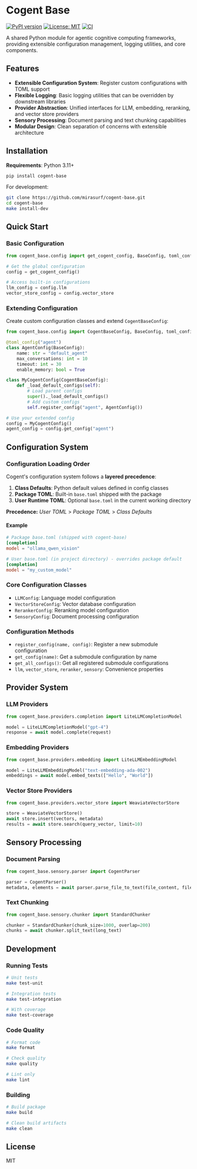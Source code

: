 # Cogent Base

[![PyPI version](https://img.shields.io/pypi/v/cogent-base)](https://pypi.python.org/pypi/cogent-base)
[![License: MIT](https://img.shields.io/badge/License-MIT-yellow.svg)](https://opensource.org/licenses/MIT)
[![CI](https://github.com/mirasurf/cogent-base/actions/workflows/ci.yml/badge.svg)](https://github.com/mirasurf/cogent-base/actions/workflows/ci.yml)

A shared Python module for agentic cognitive computing frameworks, providing extensible configuration management, logging utilities, and core components.

## Features

- **Extensible Configuration System**: Register custom configurations with TOML support
- **Flexible Logging**: Basic logging utilities that can be overridden by downstream libraries
- **Provider Abstraction**: Unified interfaces for LLM, embedding, reranking, and vector store providers
- **Sensory Processing**: Document parsing and text chunking capabilities
- **Modular Design**: Clean separation of concerns with extensible architecture

## Installation

**Requirements**: Python 3.11+

```bash
pip install cogent-base
```

For development:

```bash
git clone https://github.com/mirasurf/cogent-base.git
cd cogent-base
make install-dev
```

## Quick Start

### Basic Configuration

```python
from cogent_base.config import get_cogent_config, BaseConfig, toml_config

# Get the global configuration
config = get_cogent_config()

# Access built-in configurations
llm_config = config.llm
vector_store_config = config.vector_store
```

### Extending Configuration

Create custom configuration classes and extend `CogentBaseConfig`:

```python
from cogent_base.config import CogentBaseConfig, BaseConfig, toml_config

@toml_config("agent")
class AgentConfig(BaseConfig):
    name: str = "default_agent"
    max_conversations: int = 10
    timeout: int = 30
    enable_memory: bool = True

class MyCogentConfig(CogentBaseConfig):
    def _load_default_configs(self):
        # Load parent configs
        super()._load_default_configs()
        # Add custom configs
        self.register_config("agent", AgentConfig())

# Use your extended config
config = MyCogentConfig()
agent_config = config.get_config("agent")
```

## Configuration System

### Configuration Loading Order

Cogent's configuration system follows a **layered precedence**:

1. **Class Defaults**: Python default values defined in config classes
2. **Package TOML**: Built-in `base.toml` shipped with the package
3. **User Runtime TOML**: Optional `base.toml` in the current working directory

**Precedence:** _User TOML_ > _Package TOML_ > _Class Defaults_

#### Example

```toml
# Package base.toml (shipped with cogent-base)
[completion]
model = "ollama_qwen_vision"

# User base.toml (in project directory) - overrides package default
[completion]
model = "my_custom_model"
```

### Core Configuration Classes

- `LLMConfig`: Language model configuration
- `VectorStoreConfig`: Vector database configuration  
- `RerankerConfig`: Reranking model configuration
- `SensoryConfig`: Document processing configuration

### Configuration Methods

- `register_config(name, config)`: Register a new submodule configuration
- `get_config(name)`: Get a submodule configuration by name
- `get_all_configs()`: Get all registered submodule configurations
- `llm`, `vector_store`, `reranker`, `sensory`: Convenience properties

## Provider System

### LLM Providers

```python
from cogent_base.providers.completion import LiteLLMCompletionModel

model = LiteLLMCompletionModel("gpt-4")
response = await model.complete(request)
```

### Embedding Providers

```python
from cogent_base.providers.embedding import LiteLLMEmbeddingModel

model = LiteLLMEmbeddingModel("text-embedding-ada-002")
embeddings = await model.embed_texts(["Hello", "World"])
```

### Vector Store Providers

```python
from cogent_base.providers.vector_store import WeaviateVectorStore

store = WeaviateVectorStore()
await store.insert(vectors, metadata)
results = await store.search(query_vector, limit=10)
```

## Sensory Processing

### Document Parsing

```python
from cogent_base.sensory.parser import CogentParser

parser = CogentParser()
metadata, elements = await parser.parse_file_to_text(file_content, filename)
```

### Text Chunking

```python
from cogent_base.sensory.chunker import StandardChunker

chunker = StandardChunker(chunk_size=1000, overlap=200)
chunks = await chunker.split_text(long_text)
```

## Development

### Running Tests

```bash
# Unit tests
make test-unit

# Integration tests  
make test-integration

# With coverage
make test-coverage
```

### Code Quality

```bash
# Format code
make format

# Check quality
make quality

# Lint only
make lint
```

### Building

```bash
# Build package
make build

# Clean build artifacts
make clean
```

## License

MIT
